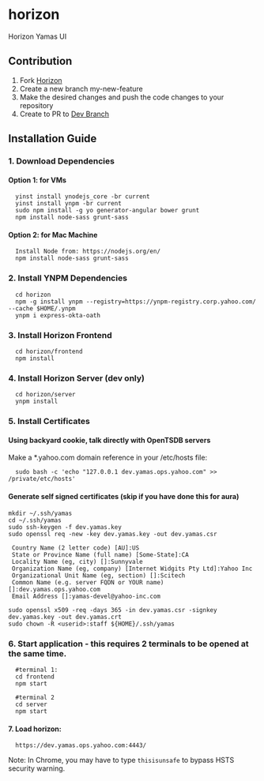 # horizon
Horizon Yamas UI

## Contribution

1. Fork [Horizon](https://git.ouroath.com/monitoring/horizon)
2. Create a new branch my-new-feature
3. Make the desired changes and push the code changes to your repository
4. Create to PR to [Dev Branch](https://git.ouroath.com/monitoring/horizon/tree/dev)

## Installation Guide

### 1. Download Dependencies

#### Option 1: for VMs
```
  yinst install ynodejs_core -br current
  yinst install ynpm -br current
  sudo npm install -g yo generator-angular bower grunt
  npm install node-sass grunt-sass
```

#### Option 2: for Mac Machine
```
  Install Node from: https://nodejs.org/en/
  npm install node-sass grunt-sass
```

### 2. Install YNPM Dependencies
```  
  cd horizon
  npm -g install ynpm --registry=https://ynpm-registry.corp.yahoo.com/ --cache $HOME/.ynpm
  ynpm i express-okta-oath
```

### 3. Install Horizon Frontend
```  
  cd horizon/frontend
  npm install
```

### 4. Install Horizon Server (dev only)
```  
  cd horizon/server
  ynpm install
```

### 5. Install Certificates

#### Using backyard cookie, talk directly with OpenTSDB servers
Make a \*.yahoo.com domain reference in your /etc/hosts file:

```
  sudo bash -c 'echo "127.0.0.1 dev.yamas.ops.yahoo.com" >> /private/etc/hosts'
```

#### Generate self signed certificates (skip if you have done this for aura)
```
mkdir ~/.ssh/yamas
cd ~/.ssh/yamas
sudo ssh-keygen -f dev.yamas.key
sudo openssl req -new -key dev.yamas.key -out dev.yamas.csr

 Country Name (2 letter code) [AU]:US
 State or Province Name (full name) [Some-State]:CA
 Locality Name (eg, city) []:Sunnyvale
 Organization Name (eg, company) [Internet Widgits Pty Ltd]:Yahoo Inc
 Organizational Unit Name (eg, section) []:Scitech
 Common Name (e.g. server FQDN or YOUR name) []:dev.yamas.ops.yahoo.com
 Email Address []:yamas-devel@yahoo-inc.com

sudo openssl x509 -req -days 365 -in dev.yamas.csr -signkey dev.yamas.key -out dev.yamas.crt
sudo chown -R <userid>:staff ${HOME}/.ssh/yamas
```

### 6. Start application - this requires 2 terminals to be opened at the same time.
```
  #terminal 1:
  cd frontend
  npm start

  #terminal 2
  cd server
  npm start
```

#### 7. Load horizon:

```
  https://dev.yamas.ops.yahoo.com:4443/
```

Note: In Chrome, you may have to type `thisisunsafe` to bypass HSTS security warning.